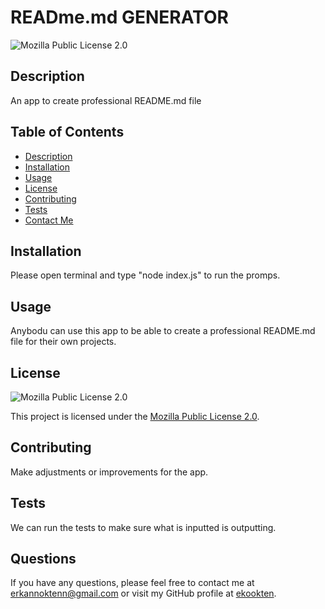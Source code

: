 
  # READme.md GENERATOR
  
  ![Mozilla Public License 2.0](https://img.shields.io/badge/License-MPL%202.0-brightgreen.svg)
  
  ## Description
  An app to create professional README.md file
  
  ## Table of Contents
  - [Description](#description)
  - [Installation](#installation)
  - [Usage](#usage)
  - [License](#license)
  - [Contributing](#contributing)
  - [Tests](#tests)
  - [Contact Me](#contact-me)
  
  ## Installation
  Please open terminal and type "node index.js" to run the promps.
  
  ## Usage
  Anybodu can use this app to be able to create a professional README.md file for their own projects.
  
  ## License

![Mozilla Public License 2.0](https://img.shields.io/badge/License-MPL%202.0-brightgreen.svg)

This project is licensed under the [Mozilla Public License 2.0](https://www.mozilla.org/en-US/MPL/2.0/).
  
  ## Contributing
  Make adjustments or improvements for the app.
  
  ## Tests
  We can run the tests to make sure what is inputted is outputting.
  
  ## Questions
  If you have any questions, please feel free to contact me at [erkannoktenn@gmail.com](mailto:erkannoktenn@gmail.com) or visit my GitHub profile at [ekookten](https://github.com/ekookten).
  